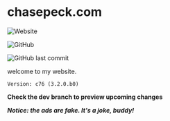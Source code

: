 # chasepeck.com

![Website](https://img.shields.io/website?down_color=red&down_message=offline&style=flat-square&up_color=green&up_message=online&url=https%3A%2F%2Fchasepeck.com)

![GitHub](https://img.shields.io/github/license/chasepeck/chasepeck.github.io?style=flat-square)

![GitHub last commit](https://img.shields.io/github/last-commit/chasepeck/chasepeck.github.io?color=green&style=flat-square)

welcome to my website.

    Version: c76 (3.2.0.b0)

**Check the dev branch to preview upcoming changes**

***Notice: the ads are fake. It's a joke, buddy!***
